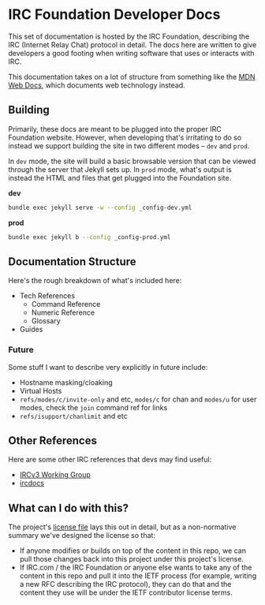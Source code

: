# IRC Foundation Developer Docs
This set of documentation is hosted by the IRC Foundation, describing the IRC (Internet Relay Chat) protocol in detail. The docs here are written to give developers a good footing when writing software that uses or interacts with IRC.

This documentation takes on a lot of structure from something like the [MDN Web Docs](https://developer.mozilla.org/en-US/), which documents web technology instead.


## Building
Primarily, these docs are meant to be plugged into the proper IRC Foundation website. However, when developing that's irritating to do so instead we support building the site in two different modes – `dev` and `prod`.

In `dev` mode, the site will build a basic browsable version that can be viewed through the server that Jekyll sets up. In `prod` mode, what's output is instead the HTML and files that get plugged into the Foundation site.

**dev**
```sh
bundle exec jekyll serve -w --config _config-dev.yml
```

**prod**
```sh
bundle exec jekyll b --config _config-prod.yml
```


## Documentation Structure
Here's the rough breakdown of what's included here:

- Tech References
    - Command Reference
    - Numeric Reference
    - Glossary
- Guides


### Future
Some stuff I want to describe very explicitly in future include:

- Hostname masking/cloaking
- Virtual Hosts
- `refs/modes/c/invite-only` and etc, `modes/c` for chan and `modes/u` for user modes, check the `join` command ref for links
- `refs/isupport/chanlimit` and etc


## Other References
Here are some other IRC references that devs may find useful:

- [IRCv3 Working Group](https://ircv3.net/)
- [ircdocs](http://ircdocs.horse/)


## What can I do with this?

The project's [license file](./LICENSE) lays this out in detail, but as a non-normative summary we've designed the license so that:

- If anyone modifies or builds on top of the content in this repo, we can pull those changes back into this project under this project's license.
- If IRC.com / the IRC Foundation or anyone else wants to take any of the content in this repo and pull it into the IETF process (for example, writing a new RFC describing the IRC protocol), they can do that and the content they use will be under the IETF contributor license terms.

